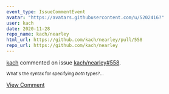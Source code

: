 ```yaml
---
event_type: IssueCommentEvent
avatar: "https://avatars.githubusercontent.com/u/5202416?"
user: kach
date: 2020-11-28
repo_name: kach/nearley
html_url: https://github.com/kach/nearley/pull/558
repo_url: https://github.com/kach/nearley
---
```


<a href='https://github.com/kach' target='_blank'>kach</a> commented on issue <a href='https://github.com/kach/nearley/pull/558' target='_blank'>kach/nearley#558</a>.

<small>What's the syntax for specifying _both_ types?...</small>

<a href='https://github.com/kach/nearley/pull/558' target='_blank'>View Comment</a>